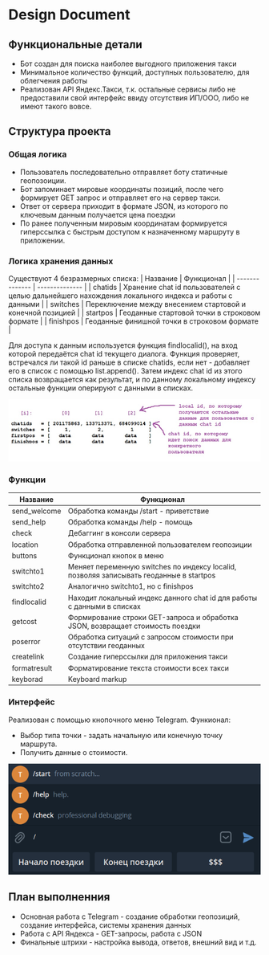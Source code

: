 # Design Document
## Функциональные детали
- Бот создан для поиска наиболее выгодного приложения такси
- Минимальное количество функций, доступных пользователю, для облегчения работы
- Реализован API Яндекс.Такси, т.к. остальные сервисы либо не предоставили свой интерфейс ввиду отсутствия ИП/ООО, либо не имеют такого вовсе.

## Структура проекта
### Общая логика
- Пользователь последовательно отправляет боту статичные геопозоиции. 
- Бот запоминает мировые координаты позиций, после чего формирует GET запрос и отправляет его на сервер такси. 
- Ответ от сервера приходит в формате JSON, из которого по ключевым данным получается цена поездки
- По ранее полученным мировым координатам формируется гиперссылка с быстрым доступом к назначенному маршруту в приложении.

### Логика хранения данных
Существуют 4 безразмерных списка:
| Название | Функционал |
| -------------- | -------------- |
| chatids | Хранение chat id пользователей с целью дальнейшего нахождения локального индекса и работы с данными |
| switches | Переключение между внесением стартовой и конечной позицией |
| startpos | Геоданные стартовой точки в строковом формате |
| finishpos | Геоданные финишной точки в строковом формате |

Для доступа к данным используется функция findlocalid(), на вход которой передаётся chat id текущего диалога. Функция проверяет, встречался ли такой id раньше в списке chatids, если нет - добавляет его в список с помощью list.append(). Затем индекс chat id из этого списка возвращается как результат, и по данному локальному индексу остальные функции оперируют с данными в списках.

![DB scheme](./expl.jpg)

### Функции
| Название | Функционал |
| -------------- | -------------- |
| send_welcome | Обработка команды /start - приветствие |
| send_help | Обработка команды /help - помощь |
| check | Дебаггинг в консоли сервера |
| location | Обработка отправленной пользователем геопозиции |
| buttons | Функционал кнопок в меню |
| switchto1 | Меняет переменную switches по индексу localid, позволяя записывать геоданные в startpos|
| switchto2 | Аналогично switchto1, но с finishpos |
| findlocalid | Находит локальный индекс данного chat id для работы с данными в списках |
| getcost | Формирование строки GET-запроса и обработка JSON, возвращает стоимость поездки |
| poserror | Обработка ситуаций с запросом стоимости при отсутствии геоданных |
| createlink | Создание гиперссылки для приложения такси |
| formatresult | Форматирование текста стоимости всех такси |
| keyborad | Keyboard markup |

### Интерфейс
Реализован с помощью кнопочного меню Telegram. Функионал:
- Выбор типа точки - задать начальную или конечную точку маршрута.
- Получить данные о стоимости.

![Interface picture](./interface2.png)

## План выполненния
- Основная работа с Telegram - создание обработки геопозиций, создание интерфейса, системы хранения данных
- Работа с API Яндекса - GET-запросы, работа с JSON
- Финальные штрихи - настройка вывода, ответов, внешний вид и т.д.

